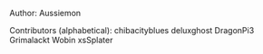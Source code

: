 Author:
Aussiemon

Contributors (alphabetical):
chibacityblues
deluxghost
DragonPi3
Grimalackt
Wobin
xsSplater
